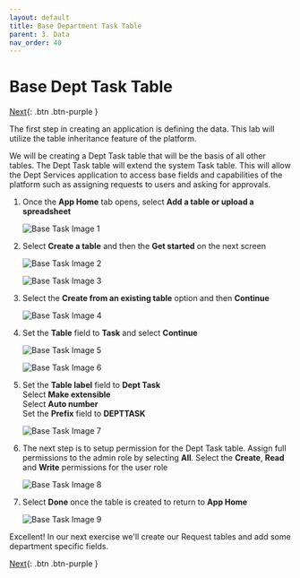 ```yaml
---
layout: default
title: Base Department Task Table
parent: 3. Data
nav_order: 40
---
```


# Base Dept Task Table

[Next][NEXT]{: .btn .btn-purple }

The first step in creating an application is defining the data. This lab will utilize the table inheritance feature of the platform.

We will be creating a Dept Task table that will be the basis of all other tables. The Dept Task table will extend the system Task table. This will allow the Dept Services application to access base fields and capabilities of the platform such as assigning requests to users and asking for approvals.

1. Once the **App Home** tab opens, select **Add a table or upload a spreadsheet**

    ![Base Task Image 1](/docs/images/base_1.png)

2. Select **Create a table** and then the **Get started** on the next screen
    
    ![Base Task Image 2](/docs/images/base_2.png)

    ![Base Task Image 3](/docs/images/base_3.png)

3. Select the **Create from an existing table** option and then **Continue**

    ![Base Task Image 4](/docs/images/base_4.png)

4. Set the **Table** field to **Task** and select **Continue**

    ![Base Task Image 5](/docs/images/base_5.png)

    ![Base Task Image 6](/docs/images/base_6.png)

5. Set the **Table label** field to **Dept Task**\
    Select **Make extensible**\
    Select **Auto number**\
    Set the **Prefix** field to **DEPTTASK**

    ![Base Task Image 7](/docs/images/base_7.png)    

6. The next step is to setup permission for the Dept Task table. Assign full permissions to the admin role by selecting **All**. Select the **Create**, **Read** and **Write** permissions for the user role

    ![Base Task Image 8](/docs/images/base_8.png)

 7. Select **Done** once the table is created to return to **App Home**
    
    ![Base Task Image 9](/docs/images/base_9.png)


Excellent! In our next exercise we'll create our Request tables and add some department specific fields.

[Next][NEXT]{: .btn .btn-purple }

[NEXT]: ../../exercise_3_data_model/40_dept_req_table